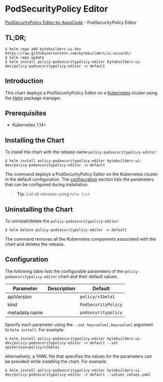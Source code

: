 # PodSecurityPolicy Editor

[PodSecurityPolicy Editor by AppsCode](https://byte.builders) - PodSecurityPolicy Editor

## TL;DR;

```console
$ helm repo add bytebuilders-ui-dev https://raw.githubusercontent.com/bytebuilders/ui-wizards/
$ helm repo update
$ helm install policy-podsecuritypolicy-editor bytebuilders-ui-dev/policy-podsecuritypolicy-editor -n default
```

## Introduction

This chart deploys a PodSecurityPolicy Editor on a [Kubernetes](http://kubernetes.io) cluster using the [Helm](https://helm.sh) package manager.

## Prerequisites

- Kubernetes 1.14+

## Installing the Chart

To install the chart with the release name `policy-podsecuritypolicy-editor`:

```console
$ helm install policy-podsecuritypolicy-editor bytebuilders-ui-dev/policy-podsecuritypolicy-editor -n default
```

The command deploys a PodSecurityPolicy Editor on the Kubernetes cluster in the default configuration. The [configuration](#configuration) section lists the parameters that can be configured during installation.

> **Tip**: List all releases using `helm list`

## Uninstalling the Chart

To uninstall/delete the `policy-podsecuritypolicy-editor`:

```console
$ helm delete policy-podsecuritypolicy-editor -n default
```

The command removes all the Kubernetes components associated with the chart and deletes the release.

## Configuration

The following table lists the configurable parameters of the `policy-podsecuritypolicy-editor` chart and their default values.

|   Parameter   | Description |       Default       |
|---------------|-------------|---------------------|
| apiVersion    |             | `policy/v1beta1`    |
| kind          |             | `PodSecurityPolicy` |
| metadata.name |             | `podsecuritypolicy` |


Specify each parameter using the `--set key=value[,key=value]` argument to `helm install`. For example:

```console
$ helm install policy-podsecuritypolicy-editor bytebuilders-ui-dev/policy-podsecuritypolicy-editor -n default --set apiVersion=policy/v1beta1
```

Alternatively, a YAML file that specifies the values for the parameters can be provided while
installing the chart. For example:

```console
$ helm install policy-podsecuritypolicy-editor bytebuilders-ui-dev/policy-podsecuritypolicy-editor -n default --values values.yaml
```
